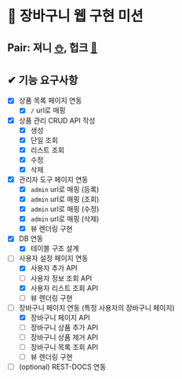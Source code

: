 # 🛒 장바구니 웹 구현 미션

## Pair: 져니 [⛄️](http://github.com/cl8d), 헙크 [🫠](https://github.com/HubCreator)

## ✔ 기능 요구사항
- [x] 상품 목록 페이지 연동
  - [x] `/` url로 매핑
- [x] 상품 관리 CRUD API 작성
  - [x] 생성
  - [x] 단일 조회
  - [x] 리스트 조회
  - [x] 수정
  - [x] 삭제
- [x] 관리자 도구 페이지 연동
  - [x] `admin` url로 매핑 (등록)
  - [x] `admin` url로 매핑 (조회)
  - [x] `admin` url로 매핑 (수정)
  - [x] `admin` url로 매핑 (삭제)
  - [x] 뷰 렌더링 구현
- [x] DB 연동
  - [x] 테이블 구조 설계
- [ ] 사용자 설정 페이지 연동
  - [x] 사용자 추가 API
  - [ ] 사용자 정보 조회 API
  - [x] 사용자 리스트 조회 API
  - [ ] 뷰 렌더링 구현
- [ ] 장바구니 페이지 연동 (특정 사용자의 장바구니 페이지)
  - [x] 장바구니 페이지 API 
  - [ ] 장바구니 상품 추가 API
  - [ ] 장바구니 상품 제거 API
  - [ ] 장바구니 목록 조회 API
  - [ ] 뷰 렌더링 구현
- [ ] (optional) REST-DOCS 연동
